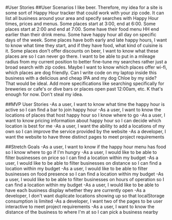 #User Stories
##User Scenarios
I like beer. Therefore, my idea for a site is some sort of Happy Hour tracker that could work with your zip code. It can list all business around your area and specify searches with Happy Hour times, prices and menus. Some places start at 3:00, end at 6:00. Some places start at 2:00 and end at 7:00. Some have their food menu HH end earlier than their drink menu. Some have happy hour all day on specific days of the week. Some places have both early and late happy hours, I want to know what time they start, and if they have food, what kind of cuisine is it. Some places don't offer discounts on beer, I want to know what these places are so I can never go there. I want to be able to put in a mileage radius from my current position to better fine-tune my searches rather just a broad search with zip codes. Maybe I want to know which places offer wi-fi, which places are dog friendly. Can I write code on my laptop inside this business with a delicious and cheap IPA and my dog Chloe by my side? That would be ideal. Add more specifications like searching specifically for breweries or cafe's or dive bars or places open past 12:00am, etc. K that's enough for now. Don't steal my idea.

##MVP User Stories
-As a user, I want to know what time the happy hour is active so I can find a bar to join happy hour
-As a user, I want to know the locations of places that host happy hour so I know where to go
-As a user, I want to know pricing information about happy hour so I can decide which location is best for me
-As a user, I want the ability to add a locations of my own so I can improve the service provided by the website
-As a developer, I want the website to have three distinct pages to meet project requirements

##Stretch Goals
-As a user, I want to know if the happy hour menu has food so I know where to go if I'm hungry
-As a user, I would like to be able to filter businesses on price so I can find a location within my budget
-As a user, I would like to be able to filter businesses on distance so I can find a location within my budget
-As a user, I would like to be able to filter businesses on food presence so I can find a location within my budget
-As a user, I would like to be able to filter businesses on hours of operation so I can find a location within my budget
-As a user, I would like to be able to have each business display whether they are currently open
-As a developer, I don't want duplicate locations showing up so that localStorage consumption is limited
-As a developer, I want two of the pages to be user interactive to meet project requirements
-As a user, I want to know the distance of the business to where I'm at so I can pick a business nearby

